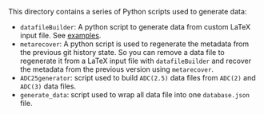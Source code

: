 This directory contains a series of Python scripts used to generate data:

- `datafileBuilder`: A python  script to  generate data  from custom LaTeX input
  file. See [examples](/docs/examples).
- `metarecover`: A python script  is used  to regenerate  the metadata from the
  previous git history state.  So you can remove a data file to regenerate  it
  from  a  LaTeX input  file  with `datafileBuilder`  and recover the metadata
  from the previous version using `metarecover`.
- `ADC25generator`: script used  to build  `ADC(2.5)`  data files  from `ADC(2)` and `ADC(3)` data files.
- `generate_data`: script used to  wrap all  data file  into one `database.json` file.

